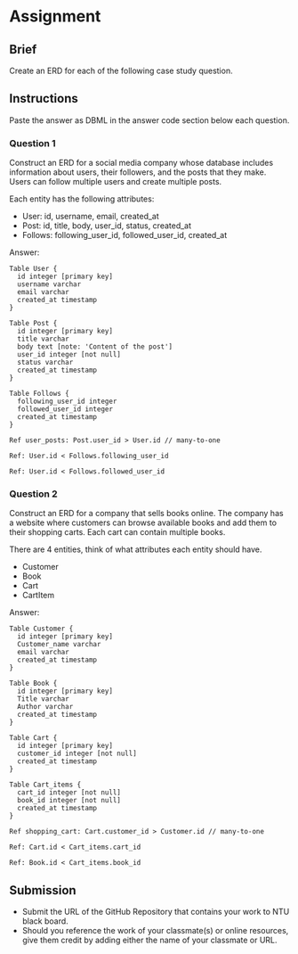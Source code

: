 # Assignment

## Brief

Create an ERD for each of the following case study question.

## Instructions

Paste the answer as DBML in the answer code section below each question.

### Question 1

Construct an ERD for a social media company whose database includes information about users, their followers, and the posts that they make. Users can follow multiple users and create multiple posts.

Each entity has the following attributes:

- User: id, username, email, created_at
- Post: id, title, body, user_id, status, created_at
- Follows: following_user_id, followed_user_id, created_at

Answer:

```dbml
Table User {
  id integer [primary key]
  username varchar
  email varchar
  created_at timestamp
}

Table Post {
  id integer [primary key]
  title varchar
  body text [note: 'Content of the post']
  user_id integer [not null]
  status varchar
  created_at timestamp
}

Table Follows {
  following_user_id integer
  followed_user_id integer
  created_at timestamp
}

Ref user_posts: Post.user_id > User.id // many-to-one

Ref: User.id < Follows.following_user_id

Ref: User.id < Follows.followed_user_id

```

### Question 2

Construct an ERD for a company that sells books online. The company has a website where customers can browse available books and add them to their shopping carts. Each cart can contain multiple books.

There are 4 entities, think of what attributes each entity should have.

- Customer
- Book
- Cart
- CartItem

Answer:

```dbml
Table Customer {
  id integer [primary key]
  Customer_name varchar
  email varchar
  created_at timestamp
}

Table Book {
  id integer [primary key]
  Title varchar
  Author varchar
  created_at timestamp
}

Table Cart {
  id integer [primary key]
  customer_id integer [not null]
  created_at timestamp
}

Table Cart_items {
  cart_id integer [not null]
  book_id integer [not null]
  created_at timestamp
}

Ref shopping_cart: Cart.customer_id > Customer.id // many-to-one

Ref: Cart.id < Cart_items.cart_id

Ref: Book.id < Cart_items.book_id
```

## Submission

- Submit the URL of the GitHub Repository that contains your work to NTU black board.
- Should you reference the work of your classmate(s) or online resources, give them credit by adding either the name of your classmate or URL.
